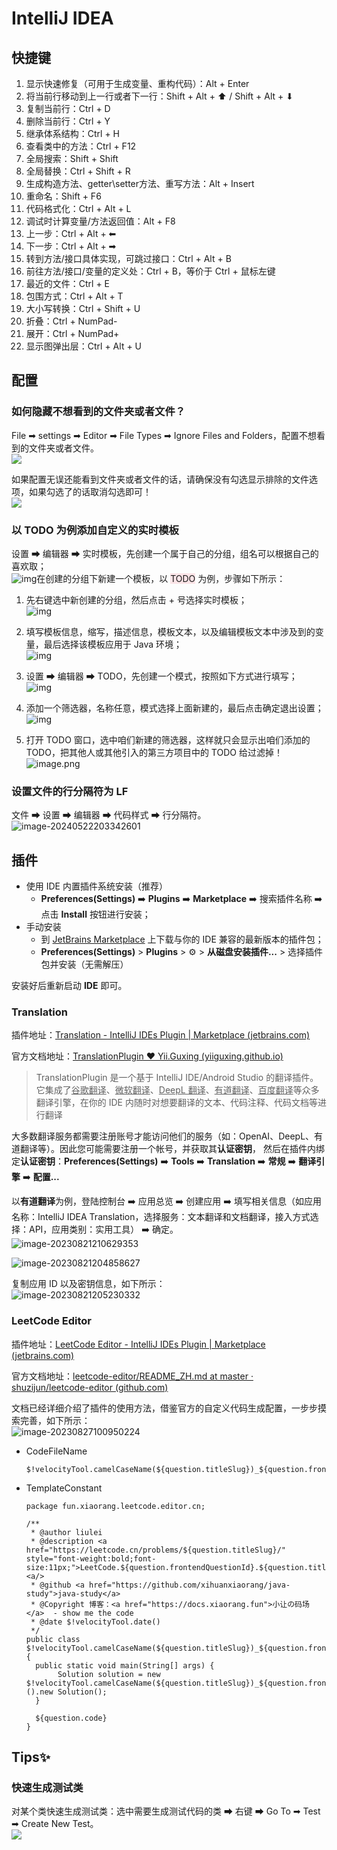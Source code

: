 # IntelliJ IDEA

## 快捷键

1. 显示快速修复（可用于生成变量、重构代码）：Alt + Enter
2. 将当前行移动到上一行或者下一行：Shift + Alt + ⬆ / Shift + Alt + ⬇
3. 复制当前行：Ctrl + D
4. 删除当前行：Ctrl + Y
5. 继承体系结构：Ctrl + H
6. 查看类中的方法：Ctrl + F12
7. 全局搜索：Shift + Shift
8. 全局替换：Ctrl + Shift + R
9. 生成构造方法、getter\setter方法、重写方法：Alt + Insert
10. 重命名：Shift + F6
11. 代码格式化：Ctrl + Alt + L
12. 调试时计算变量/方法返回值：Alt + F8
13. 上一步：Ctrl + Alt + ⬅
14. 下一步：Ctrl + Alt + ➡
15. 转到方法/接口具体实现，可跳过接口：Ctrl + Alt + B
16. 前往方法/接口/变量的定义处：Ctrl + B，等价于 Ctrl + 鼠标左键
17. 最近的文件：Ctrl + E
18. 包围方式：Ctrl + Alt + T
19. 大小写转换：Ctrl + Shift + U
20. 折叠：Ctrl + NumPad-
21. 展开：Ctrl + NumPad+
22. 显示图弹出层：Ctrl + Alt + U

## 配置

### 如何隐藏不想看到的文件夹或者文件？

File ➡ settings ➡ Editor ➡ File Types ➡ Ignore Files and Folders，配置不想看到的文件夹或者文件。<br />![](https://fastly.jsdelivr.net/gh/xihuanxiaorang/img/202308041718338.png)

如果配置无误还能看到文件夹或者文件的话，请确保没有勾选显示排除的文件选项，如果勾选了的话取消勾选即可！<br />![](https://fastly.jsdelivr.net/gh/xihuanxiaorang/img/202308041723979.png)

### 以 TODO 为例添加自定义的实时模板

设置 ➡ 编辑器 ➡ 实时模板，先创建一个属于自己的分组，组名可以根据自己的喜欢取；<br />![img](https://fastly.jsdelivr.net/gh/xihuanxiaorang/img/202308041706690.png)在创建的分组下新建一个模板，以 <span style="background-color: rgb(251, 228, 231);">TODO</span> 为例，步骤如下所示：

1. 先右键选中新创建的分组，然后点击 + 号选择实时模板；<br />![img](https://fastly.jsdelivr.net/gh/xihuanxiaorang/img/202308041707518.png)

2. 填写模板信息，缩写，描述信息，模板文本，以及编辑模板文本中涉及到的变量，最后选择该模板应用于 Java 环境；<br />![img](https://fastly.jsdelivr.net/gh/xihuanxiaorang/img/202308041707094.png)

3. 设置 ➡ 编辑器 ➡ TODO，先创建一个模式，按照如下方式进行填写；<br />![img](https://fastly.jsdelivr.net/gh/xihuanxiaorang/img/202308041707324.png)

4. 添加一个筛选器，名称任意，模式选择上面新建的，最后点击确定退出设置；<br />![img](https://fastly.jsdelivr.net/gh/xihuanxiaorang/img/202308041708909.png)

5. 打开 TODO 窗口，选中咱们新建的筛选器，这样就只会显示出咱们添加的 TODO，把其他人或其他引入的第三方项目中的 TODO 给过滤掉！<br />![image.png](https://fastly.jsdelivr.net/gh/xihuanxiaorang/img/202308041708006.png)

### 设置文件的行分隔符为 LF

文件 ➡ 设置 ➡ 编辑器 ➡ 代码样式 ➡ 行分隔符。<br />![image-20240522203342601](https://cdn.jsdelivr.net/gh/xihuanxiaorang/img/202405222033731.png)

## 插件

- 使用 IDE 内置插件系统安装（推荐）
  - **Preferences(Settings)** ➡️ **Plugins** ➡️ **Marketplace** ➡️ 搜索插件名称 ➡️ 点击 **Install** 按钮进行安装；
- 手动安装
  - 到 [JetBrains Marketplace](https://plugins.jetbrains.com/) 上下载与你的 IDE 兼容的最新版本的插件包；
  - **Preferences(Settings)** > **Plugins** > ⚙ > **从磁盘安装插件...** > 选择插件包并安装（无需解压）

安装好后重新启动 **IDE** 即可。

### Translation

插件地址：[Translation - IntelliJ IDEs Plugin | Marketplace (jetbrains.com)](https://plugins.jetbrains.com/plugin/8579-translation)

官方文档地址：[TranslationPlugin ❤️ Yii.Guxing (yiiguxing.github.io)](https://yiiguxing.github.io/TranslationPlugin/#/)

> TranslationPlugin 是一个基于 IntelliJ IDE/Android Studio 的翻译插件。它集成了<u>谷歌翻译</u>、<u>微软翻译</u>、<u>DeepL 翻译</u>、<u>有道翻译</u>、<u>百度翻译</u>等众多翻译引擎，在你的 IDE 内随时对想要翻译的文本、代码注释、代码文档等进行翻译

大多数翻译服务都需要注册账号才能访问他们的服务（如：OpenAI、DeepL、有道翻译等）。因此您可能需要注册一个帐号，并获取其**认证密钥**， 然后在插件内绑定**认证密钥**：**Preferences(Settings)** ➡️ **Tools** ➡️ **Translation** ➡️ **常规** ➡️ **翻译引擎** ➡️  **配置...**

以**有道翻译**为例，登陆控制台 ➡️ 应用总览 ➡️ 创建应用 ➡️ 填写相关信息（如应用名称：IntelliJ IDEA Translation，选择服务：文本翻译和文档翻译，接入方式选择：API，应用类别：实用工具） ➡️ 确定。 <br />![image-20230821210629353](https://fastly.jsdelivr.net/gh/xihuanxiaorang/img/202308212106442.png)

![image-20230821204858627](https://fastly.jsdelivr.net/gh/xihuanxiaorang/img/202308212048685.png)

复制应用 ID 以及密钥信息，如下所示：<br />![image-20230821205230332](https://fastly.jsdelivr.net/gh/xihuanxiaorang/img/202308212052416.png)

### LeetCode Editor

插件地址：[LeetCode Editor - IntelliJ IDEs Plugin | Marketplace (jetbrains.com)](https://plugins.jetbrains.com/plugin/12132-leetcode-editor)

官方文档地址：[leetcode-editor/README_ZH.md at master · shuzijun/leetcode-editor (github.com)](https://github.com/shuzijun/leetcode-editor/blob/master/README_ZH.md)

文档已经详细介绍了插件的使用方法，借鉴官方的自定义代码生成配置，一步步摸索完善，如下所示：<br />![image-20230827100950224](https://fastly.jsdelivr.net/gh/xihuanxiaorang/img/202308271009333.png)

- CodeFileName

  ```
  $!velocityTool.camelCaseName(${question.titleSlug})_${question.frontendQuestionId}
  ```

- TemplateConstant

  ```
  package fun.xiaorang.leetcode.editor.cn;
  
  /**
   * @author liulei
   * @description <a href="https://leetcode.cn/problems/${question.titleSlug}/" style="font-weight:bold;font-size:11px;">LeetCode.${question.frontendQuestionId}.${question.title}<a/>
   * @github <a href="https://github.com/xihuanxiaorang/java-study">java-study</a>
   * @Copyright 博客：<a href="https://docs.xiaorang.fun">小让の码场</a>  - show me the code
   * @date $!velocityTool.date()
   */
  public class $!velocityTool.camelCaseName(${question.titleSlug})_${question.frontendQuestionId} {
    public static void main(String[] args) {
         Solution solution = new $!velocityTool.camelCaseName(${question.titleSlug})_${question.frontendQuestionId}().new Solution();
    }
    
    ${question.code}
  }
  ```

## Tips✨

### 快速生成测试类

对某个类快速生成测试类：选中需要生成测试代码的类 ➡ 右键 ➡ Go To ➡ Test ➡ Create New Test。<br />![](https://cdn.jsdelivr.net/gh/xihuanxiaorang/img/202404031625987.png)

